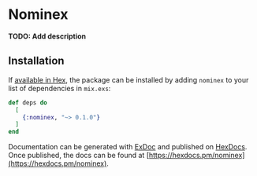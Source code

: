 # Nominex

**TODO: Add description**

## Installation

If [available in Hex](https://hex.pm/docs/publish), the package can be installed
by adding `nominex` to your list of dependencies in `mix.exs`:

```elixir
def deps do
  [
    {:nominex, "~> 0.1.0"}
  ]
end
```

Documentation can be generated with [ExDoc](https://github.com/elixir-lang/ex_doc)
and published on [HexDocs](https://hexdocs.pm). Once published, the docs can
be found at [https://hexdocs.pm/nominex](https://hexdocs.pm/nominex).

